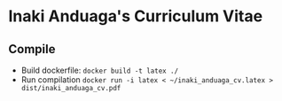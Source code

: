 Inaki Anduaga's Curriculum Vitae
================================

## Compile

- Build dockerfile: `docker build -t latex ./`
- Run compilation `docker run -i latex < ~/inaki_anduaga_cv.latex > dist/inaki_anduaga_cv.pdf`